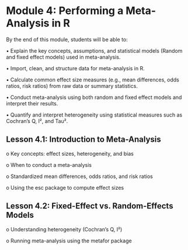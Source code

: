 # Module 4: Performing a Meta-Analysis in R 

By the end of this module, students will be able to:

•	Explain the key concepts, assumptions, and statistical models (Random and fixed effect models) used in meta-analysis.

•	Import, clean, and structure data for meta-analysis in R.

•	Calculate common effect size measures (e.g., mean differences, odds ratios, risk ratios) from raw data or summary statistics.

•	Conduct meta-analysis using both random and fixed effect models and interpret their results.

•	Quantify and interpret heterogeneity using statistical measures such as Cochran’s Q, I², and Tau².




## Lesson 4.1: Introduction to Meta-Analysis

o	Key concepts: effect sizes, heterogeneity, and bias

o	When to conduct a meta-analysis

o	Standardized mean differences, odds ratios, and risk ratios

o	Using the esc package to compute effect sizes


## Lesson 4.2: Fixed-Effect vs. Random-Effects Models

o	Understanding heterogeneity (Cochran’s Q, I²)

o	Running meta-analysis using the metafor package


